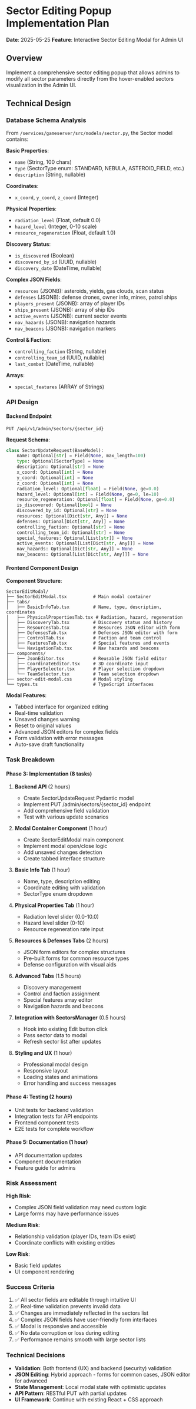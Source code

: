 # Sector Editing Popup Implementation Plan
**Date**: 2025-05-25
**Feature**: Interactive Sector Editing Modal for Admin UI

## Overview
Implement a comprehensive sector editing popup that allows admins to modify all sector parameters directly from the hover-enabled sectors visualization in the Admin UI.

## Technical Design

### Database Schema Analysis
From `/services/gameserver/src/models/sector.py`, the Sector model contains:

**Basic Properties**:
- `name` (String, 100 chars)
- `type` (SectorType enum: STANDARD, NEBULA, ASTEROID_FIELD, etc.)
- `description` (String, nullable)

**Coordinates**:
- `x_coord`, `y_coord`, `z_coord` (Integer)

**Physical Properties**:
- `radiation_level` (Float, default 0.0)
- `hazard_level` (Integer, 0-10 scale)
- `resource_regeneration` (Float, default 1.0)

**Discovery Status**:
- `is_discovered` (Boolean)
- `discovered_by_id` (UUID, nullable)
- `discovery_date` (DateTime, nullable)

**Complex JSON Fields**:
- `resources` (JSONB): asteroids, yields, gas clouds, scan status
- `defenses` (JSONB): defense drones, owner info, mines, patrol ships
- `players_present` (JSONB): array of player IDs
- `ships_present` (JSONB): array of ship IDs
- `active_events` (JSONB): current sector events
- `nav_hazards` (JSONB): navigation hazards
- `nav_beacons` (JSONB): navigation markers

**Control & Faction**:
- `controlling_faction` (String, nullable)
- `controlling_team_id` (UUID, nullable)
- `last_combat` (DateTime, nullable)

**Arrays**:
- `special_features` (ARRAY of Strings)

### API Design

#### Backend Endpoint
```
PUT /api/v1/admin/sectors/{sector_id}
```

**Request Schema**:
```python
class SectorUpdateRequest(BaseModel):
    name: Optional[str] = Field(None, max_length=100)
    type: Optional[SectorType] = None
    description: Optional[str] = None
    x_coord: Optional[int] = None
    y_coord: Optional[int] = None
    z_coord: Optional[int] = None
    radiation_level: Optional[float] = Field(None, ge=0.0)
    hazard_level: Optional[int] = Field(None, ge=0, le=10)
    resource_regeneration: Optional[float] = Field(None, ge=0.0)
    is_discovered: Optional[bool] = None
    discovered_by_id: Optional[str] = None
    resources: Optional[Dict[str, Any]] = None
    defenses: Optional[Dict[str, Any]] = None
    controlling_faction: Optional[str] = None
    controlling_team_id: Optional[str] = None
    special_features: Optional[List[str]] = None
    active_events: Optional[List[Dict[str, Any]]] = None
    nav_hazards: Optional[Dict[str, Any]] = None
    nav_beacons: Optional[List[Dict[str, Any]]] = None
```

#### Frontend Component Design

**Component Structure**:
```
SectorEditModal/
├── SectorEditModal.tsx          # Main modal container
├── tabs/
│   ├── BasicInfoTab.tsx         # Name, type, description, coordinates
│   ├── PhysicalPropertiesTab.tsx # Radiation, hazard, regeneration
│   ├── DiscoveryTab.tsx         # Discovery status and history
│   ├── ResourcesTab.tsx         # Resources JSON editor with form
│   ├── DefensesTab.tsx          # Defenses JSON editor with form
│   ├── ControlTab.tsx           # Faction and team control
│   ├── FeaturesTab.tsx          # Special features and events
│   └── NavigationTab.tsx        # Nav hazards and beacons
├── components/
│   ├── JsonEditor.tsx           # Reusable JSON field editor
│   ├── CoordinateEditor.tsx     # 3D coordinate input
│   ├── PlayerSelector.tsx       # Player selection dropdown
│   └── TeamSelector.tsx         # Team selection dropdown
├── sector-edit-modal.css        # Modal styling
└── types.ts                     # TypeScript interfaces
```

**Modal Features**:
- Tabbed interface for organized editing
- Real-time validation
- Unsaved changes warning
- Reset to original values
- Advanced JSON editors for complex fields
- Form validation with error messages
- Auto-save draft functionality

### Task Breakdown

#### Phase 3: Implementation (8 tasks)

1. **Backend API** (2 hours)
   - Create SectorUpdateRequest Pydantic model
   - Implement PUT /admin/sectors/{sector_id} endpoint
   - Add comprehensive field validation
   - Test with various update scenarios

2. **Modal Container Component** (1 hour)
   - Create SectorEditModal main component
   - Implement modal open/close logic
   - Add unsaved changes detection
   - Create tabbed interface structure

3. **Basic Info Tab** (1 hour)
   - Name, type, description editing
   - Coordinate editing with validation
   - SectorType enum dropdown

4. **Physical Properties Tab** (1 hour)
   - Radiation level slider (0.0-10.0)
   - Hazard level slider (0-10)
   - Resource regeneration rate input

5. **Resources & Defenses Tabs** (2 hours)
   - JSON form editors for complex structures
   - Pre-built forms for common resource types
   - Defense configuration with visual aids

6. **Advanced Tabs** (1.5 hours)
   - Discovery management
   - Control and faction assignment
   - Special features array editor
   - Navigation hazards and beacons

7. **Integration with SectorsManager** (0.5 hours)
   - Hook into existing Edit button click
   - Pass sector data to modal
   - Refresh sector list after updates

8. **Styling and UX** (1 hour)
   - Professional modal design
   - Responsive layout
   - Loading states and animations
   - Error handling and success messages

#### Phase 4: Testing (2 hours)
- Unit tests for backend validation
- Integration tests for API endpoints
- Frontend component tests
- E2E tests for complete workflow

#### Phase 5: Documentation (1 hour)
- API documentation updates
- Component documentation
- Feature guide for admins

### Risk Assessment

**High Risk**:
- Complex JSON field validation may need custom logic
- Large forms may have performance issues

**Medium Risk**:
- Relationship validation (player IDs, team IDs exist)
- Coordinate conflicts with existing entities

**Low Risk**:
- Basic field updates
- UI component rendering

### Success Criteria

1. ✅ All sector fields are editable through intuitive UI
2. ✅ Real-time validation prevents invalid data
3. ✅ Changes are immediately reflected in the sectors list
4. ✅ Complex JSON fields have user-friendly form interfaces
5. ✅ Modal is responsive and accessible
6. ✅ No data corruption or loss during editing
7. ✅ Performance remains smooth with large sector lists

### Technical Decisions

- **Validation**: Both frontend (UX) and backend (security) validation
- **JSON Editing**: Hybrid approach - forms for common cases, JSON editor for advanced
- **State Management**: Local modal state with optimistic updates
- **API Pattern**: RESTful PUT with partial updates
- **UI Framework**: Continue with existing React + CSS approach